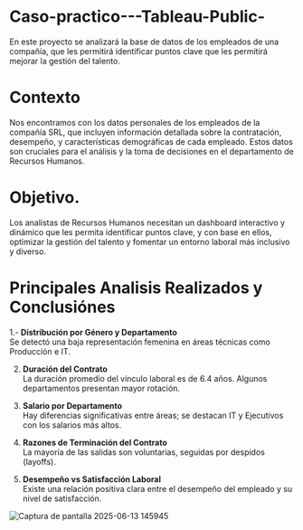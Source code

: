 # Caso-practico---Tableau-Public-
En este proyecto se analizará la base de datos de los empleados de una compañía, que les permitirá identificar puntos clave que les permitirá mejorar la gestión del talento.
# Contexto
Nos encontramos con los datos personales de los empleados de la compañía SRL, que incluyen información detallada sobre la contratación, desempeño, y características demográficas de cada empleado. Estos datos son cruciales para el análisis y la toma de decisiones en el departamento de Recursos Humanos.
# Objetivo.
Los analistas de Recursos Humanos necesitan un dashboard interactivo y dinámico que les permita identificar puntos clave, y con base en ellos, optimizar la gestión del talento y fomentar un entorno laboral más inclusivo y diverso. 
# Principales Analisis Realizados y Conclusiónes

1.- **Distribución por Género y Departamento**  
   Se detectó una baja representación femenina en áreas técnicas como Producción e IT.

2. **Duración del Contrato**  
   La duración promedio del vínculo laboral es de 6.4 años. Algunos departamentos presentan mayor rotación.

3. **Salario por Departamento**  
   Hay diferencias significativas entre áreas; se destacan IT y Ejecutivos con los salarios más altos.

4. **Razones de Terminación del Contrato**  
   La mayoría de las salidas son voluntarias, seguidas por despidos (layoffs).

5. **Desempeño vs Satisfacción Laboral**  
   Existe una relación positiva clara entre el desempeño del empleado y su nivel de satisfacción.


![Captura de pantalla 2025-06-13 145945](https://github.com/user-attachments/assets/c5a2c346-82fa-4993-a5fc-aec681ed2f90)
